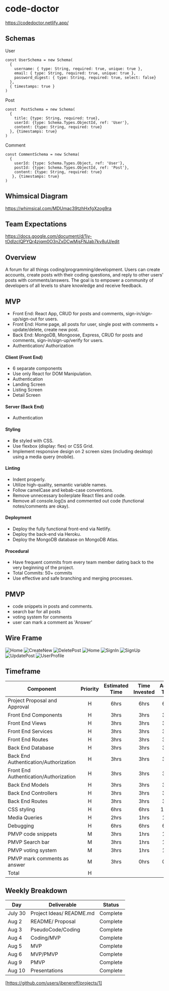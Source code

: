 # code-doctor

https://codedoctor.netlify.app/

## Schemas
User
```
const UserSchema = new Schema(
  {
    username: { type: String, required: true, unique: true },
    email: { type: String, required: true, unique: true },
    password_digest: { type: String, required: true, select: false}
  },
  { timestamps: true }
)
```
Post
```
const  PostSchema = new Schema(
  {
    title: {type: String, required: true},
    userId: {type: Schema.Types.ObjectId, ref: 'User'},
    content: {type: String, required: true}
  }, {timestamps: true}
)
```
Comment
```
const CommentSchema = new Schema(
  {
    userId: {type: Schema.Types.Object, ref: 'User'},
    postId: {type: Schema.Types.ObjectId, ref: 'Post'},
    content: {type: String, required: true}
   }, {timestamps: true}
)
```

## Whimsical Diagram

https://whimsical.com/MDUmac39tzhHxfgXzog9ra

## Team Expectations

https://docs.google.com/document/d/1jy-tOdlzclQPYQr4zjqm0O3nZxDCwMjsFNJab7kv8uU/edit

## Overview
A forum for all things coding/programming/development. Users can create accounts, create posts with their coding questions, and reply to other users' posts with comments/answers. The goal is to empower a community of developers of all levels to share knowledge and receive feedback.

## MVP
- Front End: React App, CRUD for posts and comments, sign-in/sign-up/sign-out for users.
- Front End: Home page, all posts for user, single post with comments + update/delete, create new post.
- Back End: MongoDB, Mongoose, Express, CRUD for posts and comments, sign-in/sign-up/verify for users.
- Authentication/ Authorization


#### Client (Front End)

-  6 separate components 
- Use only React for DOM Manipulation.
- Authentication
- Landing Screen
- Listing Screen
- Detail Screen

#### Server (Back End)
- Authentication

#### Styling
- Be styled with CSS.
- Use flexbox (display: flex) or CSS Grid.
- Implement responsive design on 2 screen sizes (including desktop) using a media query (mobile).

#### Linting
- Indent properly.
- Utilize high-quality, semantic variable names.
- Follow camelCase and kebab-case conventions.
- Remove unnecessary boilerplate React files and code.
- Remove all console.log()s and commented out code (functional notes/comments are okay).

#### Deployment
- Deploy the fully functional front-end via Netlify.
- Deploy the back-end via Heroku.
- Deploy the MongoDB database on MongoDB Atlas.

#### Procedural
- Have frequent commits from every team member dating  back to the very beginning of the project. 
- Total Commits: 50+ commits
- Use effective and safe branching and merging processes.


## PMVP
- code snippets in posts and comments.
- search bar for all posts
- voting system for comments
- user can mark a comment as 'Answer'

## Wire Frame

![Home](https://user-images.githubusercontent.com/85003025/127893181-0e220225-ac1d-4a6f-a1d4-ad336d376888.png)
![CreateNew](https://user-images.githubusercontent.com/85003025/127893190-dc156e3b-b447-43a6-9b1c-ea8908e8d6ee.png)
![DeletePost](https://user-images.githubusercontent.com/85003025/127893195-9ac0fe2e-9b28-41cc-bfe2-f5e391fde9db.png)
![Home](https://user-images.githubusercontent.com/85003025/127893201-5c76a8e7-8320-4475-a136-681b3ad1c769.png)
![SignIn](https://user-images.githubusercontent.com/85003025/127893207-4e6318d1-931b-479b-894c-98c1151c36cc.png)
![SignUp](https://user-images.githubusercontent.com/85003025/127893216-52c84f67-cfb7-447b-bd72-797d1330f044.png)
![UpdatePost](https://user-images.githubusercontent.com/85003025/127893222-6788fe22-b3f2-42fd-bdcf-6972e886f219.png)
![UserProfile](https://user-images.githubusercontent.com/85003025/127893227-01448d03-5c1e-4f4e-8c26-0b02711488e0.png)


## Timeframe

| Component                              | Priority | Estimated Time | Time Invested | Actual Time |
| -------------------------------------- | :------: | :------------: | :-----------: | :---------: |
| Project Proposal and Approval          |    H     |      6hrs      |      6hrs     |     6hrs   |
| Front End Components          |    H     |      3hrs      |     3hrs      |    3hrs     |
| Front End Views          |    H     |      3hrs      |     3hrs      |    3hrs     |
| Front End Services        |    H     |      3hrs      |     3hrs     |     3hrs    |
| Front End Routes          |    H     |      3hrs      |      3hrs     |     3hrs    |
| Back End Database          |    H     |      3hrs      |      3hrs     |     3hrs    |
| Back End Authentication/Authorization         |    H     |      3hrs      |     3hrs     |   3hrs    |
| Front End Authentication/Authorization         |    H     |      3hrs      |     3hrs      |    3hrs    |
| Back End Models         |    H     |      3hrs      |     3hrs      |    3hrs     |
| Back End Controllers          |    H     |      3hrs      |     3hrs     |    3hrs     |
| Back End Routes         |    H     |      3hrs      |     3hrs    |    3hrs     |
| CSS styling         |    H     |      6hrs      |     6hrs    |     10hrs    |
| Media Queries        |    H     |      2hrs      |     1hrs    |    1hrs     |
| Debugging        |    H     |      6hrs      |     6hrs    |    6hrs     |
| PMVP code snippets         |    M     |      3hrs      |     1hrs      |    1hrs    |
| PMVP Search bar         |    M     |      3hrs      |     1hrs     |     1hrs    |
| PMVP voting system         |    M     |      3hrs      |    1hrs     |     1hrs    |
| PMVP mark comments as answer         |    M     |      3hrs      |     0hrs     |     0hrs    |
| Total |    H     |           |          |        |

## Weekly Breakdown

| Day        | Deliverable                                          | Status   |
| ---------- | ---------------------------------------------------- | -------- |
| July 30    | Project Ideas/ README.md   | Complete |
| Aug 2    | README/ Proposal | Complete |
| Aug 3    | PseudoCode/Coding                 | Complete |
| Aug 4   |  Coding/MVP                                               | Complete |
| Aug 5    | MVP                                           | Complete |
| Aug 6 | MVP/PMVP                                                 | Complete |
| Aug 9    | PMVP                                       | Complete |
| Aug 10    | Presentations                                        | Complete |

[https://github.com/users/jbeneroff/projects/1]
